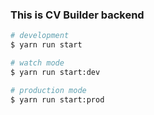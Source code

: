 ### This is CV Builder backend

```bash
# development
$ yarn run start

# watch mode
$ yarn run start:dev

# production mode
$ yarn run start:prod
```
